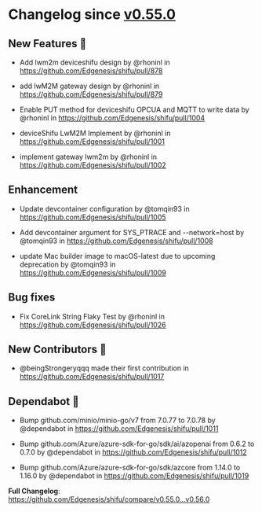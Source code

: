 

# Changelog since [v0.55.0](https://github.com/Edgenesis/shifu/releases/tag/v0.55.0)

## New Features 🎉

* Add lwm2m deviceshifu design by @rhoninl in https://github.com/Edgenesis/shifu/pull/878

* add lwM2M gateway design by @rhoninl in https://github.com/Edgenesis/shifu/pull/879

* Enable PUT method for deviceshifu OPCUA and MQTT to write data by @rhoninl in https://github.com/Edgenesis/shifu/pull/1004

* deviceShifu LwM2M Implement by @rhoninl in https://github.com/Edgenesis/shifu/pull/1001

* implement gateway lwm2m by @rhoninl in https://github.com/Edgenesis/shifu/pull/1002

## Enhancement

* Update devcontainer configuration by @tomqin93 in https://github.com/Edgenesis/shifu/pull/1005

* Add devcontainer argument for SYS_PTRACE and --network=host by @tomqin93 in https://github.com/Edgenesis/shifu/pull/1008

* update Mac builder image to macOS-latest due to upcoming deprecation by @tomqin93 in https://github.com/Edgenesis/shifu/pull/1009

## Bug fixes

* Fix CoreLink String Flaky Test by @rhoninl in https://github.com/Edgenesis/shifu/pull/1026

## New Contributors 🌟

* @beingStrongeryqqq made their first contribution in https://github.com/Edgenesis/shifu/pull/1017

## Dependabot 🤖

* Bump github.com/minio/minio-go/v7 from 7.0.77 to 7.0.78 by @dependabot in https://github.com/Edgenesis/shifu/pull/1011

* Bump github.com/Azure/azure-sdk-for-go/sdk/ai/azopenai from 0.6.2 to 0.7.0 by @dependabot in https://github.com/Edgenesis/shifu/pull/1012

* Bump github.com/Azure/azure-sdk-for-go/sdk/azcore from 1.14.0 to 1.16.0 by @dependabot in https://github.com/Edgenesis/shifu/pull/1019

**Full Changelog**: https://github.com/Edgenesis/shifu/compare/v0.55.0...v0.56.0

